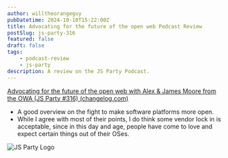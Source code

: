 ```yaml
---
author: willtheorangeguy
pubDatetime: 2024-10-10T15:22:00Z
title: Advocating for the future of the open web Podcast Review
postSlug: js-party-316
featured: false
draft: false
tags:
    - podcast-review
    - js-party
description: A review on the JS Party Podcast.
---
```


[Advocating for the future of the open web with Alex & James Moore from the OWA (JS Party #316) (changelog.com)](https://changelog.com/jsparty/316)

- A good overview on the fight to make software platforms more open.
- While I agree with most of their points, I do think some vendor lock in is acceptable, since in this day and age, people have come to love and expect certain things out of their OSes.

![JS Party Logo](https://is1-ssl.mzstatic.com/image/thumb/Podcasts113/v4/8e/31/88/8e318808-56a6-b897-6f98-71cf214b54a3/mza_7508458937281322007.png/300x300bb.webp)
